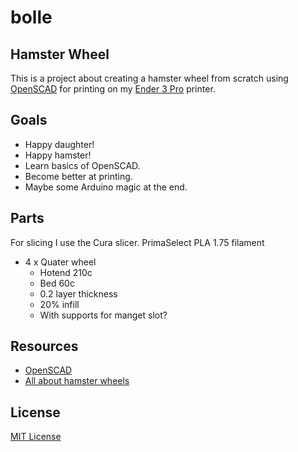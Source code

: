 # bolle
## Hamster Wheel

This is a project about creating a hamster wheel from scratch using [OpenSCAD](https://www.openscad.org/) for printing on my
[Ender 3 Pro](https://www.creality3dshop.eu/collections/3d-printers/products/creality3d-ender-3-pro-high-precision-3d-printer?gclid=Cj0KCQiA-aGCBhCwARIsAHDl5x__n8S7GgtrluFJzJKNJ22t7qdyFaz6EdEFtfAuJsvOKpQoZJ-TBagaAkPdEALw_wcB) printer.

## Goals
* Happy daughter!
* Happy hamster!
* Learn basics of OpenSCAD.
* Become better at printing.
* Maybe some Arduino magic at the end.

## Parts

For slicing I use the Cura slicer. PrimaSelect PLA 1.75 filament

* 4 x Quater wheel
  * Hotend 210c
  * Bed 60c
  * 0.2 layer thickness
  * 20% infill
  * With supports for manget slot?

## Resources
* [OpenSCAD](https://www.openscad.org/)
* [All about hamster wheels](https://www.hamstersociety.sg/hamster-care-blog/2019/1/26/all-about-wheels-for-different-hamsters)
## License

[MIT License](LICENSE)